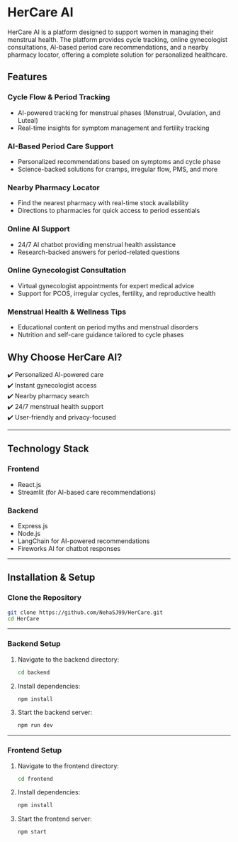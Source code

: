 # **HerCare AI**  

HerCare AI is a platform designed to support women in managing their menstrual health. The platform provides cycle tracking, online gynecologist consultations, AI-based period care recommendations, and a nearby pharmacy locator, offering a complete solution for personalized healthcare.  

## **Features**  

### **Cycle Flow & Period Tracking**  
- AI-powered tracking for menstrual phases (Menstrual, Ovulation, and Luteal)  
- Real-time insights for symptom management and fertility tracking  

### **AI-Based Period Care Support**  
- Personalized recommendations based on symptoms and cycle phase  
- Science-backed solutions for cramps, irregular flow, PMS, and more  

### **Nearby Pharmacy Locator**  
- Find the nearest pharmacy with real-time stock availability  
- Directions to pharmacies for quick access to period essentials  

### **Online AI Support**  
- 24/7 AI chatbot providing menstrual health assistance  
- Research-backed answers for period-related questions  

### **Online Gynecologist Consultation**  
- Virtual gynecologist appointments for expert medical advice  
- Support for PCOS, irregular cycles, fertility, and reproductive health  

### **Menstrual Health & Wellness Tips**  
- Educational content on period myths and menstrual disorders  
- Nutrition and self-care guidance tailored to cycle phases  

## **Why Choose HerCare AI?**  
✔️ Personalized AI-powered care  
✔️ Instant gynecologist access  
✔️ Nearby pharmacy search  
✔️ 24/7 menstrual health support  
✔️ User-friendly and privacy-focused  

---

## **Technology Stack**  

### **Frontend**  
- React.js  
- Streamlit (for AI-based care recommendations)  

### **Backend**  
- Express.js  
- Node.js  
- LangChain for AI-powered recommendations  
- Fireworks AI for chatbot responses  

---

## **Installation & Setup**  

### **Clone the Repository**  
```bash
git clone https://github.com/NehaSJ99/HerCare.git
cd HerCare
```

---

### **Backend Setup**  

1. Navigate to the backend directory:  
   ```bash
   cd backend
   ```  
2. Install dependencies:  
   ```bash
   npm install
   ```  
3. Start the backend server:  
   ```bash
   npm run dev
   ```  

---

### **Frontend Setup**  

1. Navigate to the frontend directory:  
   ```bash
   cd frontend
   ```  
2. Install dependencies:  
   ```bash
   npm install
   ```  
3. Start the frontend server:  
   ```bash
   npm start
   ```  
